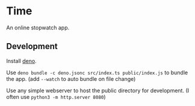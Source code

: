 # Time

An online stopwatch app.

## Development

Install [deno](https://deno.land/).

Use `deno bundle -c deno.jsonc src/index.ts public/index.js` to bundle the app. (add `--watch` to auto bundle on file change)

Use any simple webserver to host the public directory for development. (I often use `python3 -m http.server 8080`)
